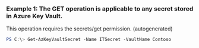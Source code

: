 ### Example 1: The GET operation is applicable to any secret stored in Azure Key Vault.
This operation requires the secrets/get permission. (autogenerated)
```powershell
PS C:\> Get-AzKeyVaultSecret -Name ITSecret -VaultName Contoso
```

